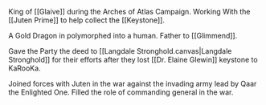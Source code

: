 King of [[Glaive]] during the Arches of Atlas Campaign. Working With the [[Juten Prime]] to help collect the [[Keystone]]. 

A Gold Dragon in polymorphed into a human. Father to [[Glimmend]].


Gave the Party the deed to [[Langdale Stronghold.canvas|Langdale Stronghold]]  for their efforts after they lost [[Dr. Elaine Glewin]] keystone to KaRooKa.

Joined forces with Juten in the war against the invading army lead by Qaar the Enlighted One. Filled the role of commanding general in the war.
